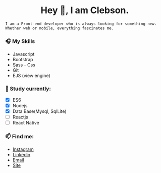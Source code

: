 <h1 align="center"> Hey  👋, I am Clebson. </h1>

```
I am a Front-end developer who is always looking for something new. Whether web or mobile, everything fascinates me.  

```
### 🎧 My Skills
- Javascript
- Bootstrap 
- Sass - Css
- Git
- EJS (view engine)

###  💾 Study currently:
-  [x] ES6
-  [x] Nodejs
-  [x] Data Base(Mysql, SqlLite)
-  [ ] Reactjs
-  [ ] React Native

### 📫 Find me:
- [Instagram]( https://instagram.com/clebsantos96)
- [Linkedin](https://www.linkedin.com/in/clebson-santos-1270aa18b)
- [Email](clebsonsantos.dev@gmail.com)
- [Site](https://clebsonsantos.com)


